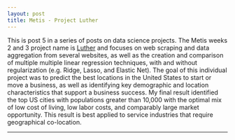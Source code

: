 ```yaml
---
layout: post
title: Metis - Project Luther
---
```


This is post 5 in a series of posts on data science projects. The Metis weeks 2 and 3 project name is [Luther](https://github.com/Codr99/Portfolio/blob/master/Project_Luther/LetBusinessThrive.pdf) and focuses on web scraping and data aggregation from several websites, as well as the creation and comparison of multiple multiple linear regression techniques, with and without regularization (e.g. Ridge, Lasso, and Elastic Net). The goal of this individual project was to predict the best locations in the United States to start or move a business, as well as identifying key demographic and location characteristics that support a business success.  My final result identified the top US cities with populations greater than 10,000 with the optimal mix of low cost of living, low labor costs, and comparably large market opportunity.  This result is best applied to service industries that require geographical co-location.

<hr>
